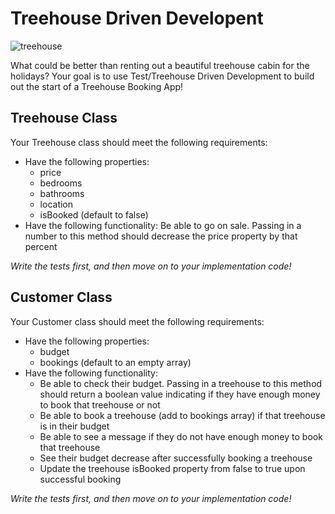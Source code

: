 # Treehouse Driven Developent

![treehouse](https://media.giphy.com/media/L1cKe0Rek3W5Cr0o8S/giphy.gif)

What could be better than renting out a beautiful treehouse cabin for the holidays? Your goal is to use Test/Treehouse Driven Development to build out the start of a Treehouse Booking App! 

## Treehouse Class
Your Treehouse class should meet the following requirements:

* Have the following properties:
  * price
  * bedrooms
  * bathrooms
  * location
  * isBooked (default to false) 
* Have the following functionality:
  Be able to go on sale. Passing in a number to this method should decrease the price property by that percent
  
 _Write the tests first, and then move on to your implementation code!_

## Customer Class
Your Customer class should meet the following requirements:

* Have the following properties:
  * budget
  * bookings (default to an empty array)
* Have the following functionality:
  * Be able to check their budget. Passing in a treehouse to this method should return a boolean value indicating if they have enough money to book that treehouse or not
  * Be able to book a treehouse (add to bookings array) if that treehouse is in their budget
  * Be able to see a message if they do not have enough money to book that treehouse
  * See their budget decrease after successfully booking a treehouse
  * Update the treehouse isBooked property from false to true upon successful booking
 
 _Write the tests first, and then move on to your implementation code!_
